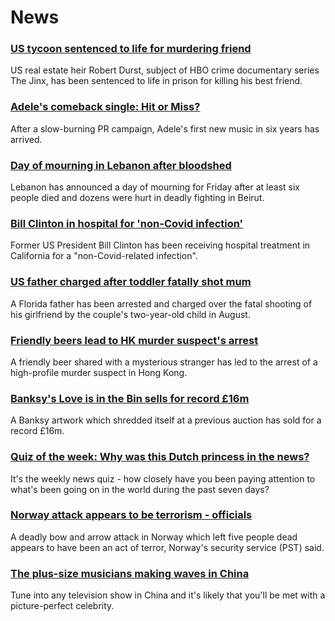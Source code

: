 # News
### [US tycoon sentenced to life for murdering friend](https://www.bbc.com/news/world-us-canada-58919749)
US real estate heir Robert Durst, subject of HBO crime documentary series The Jinx, has been sentenced to life in prison for killing his best friend.
### [Adele's comeback single: Hit or Miss?](https://www.bbc.com/news/entertainment-arts-58910034)
After a slow-burning PR campaign, Adele's first new music in six years has arrived.
### [Day of mourning in Lebanon after bloodshed](https://www.bbc.com/news/world-middle-east-58921314)
Lebanon has announced a day of mourning for Friday after at least six people died and dozens were hurt in deadly fighting in Beirut.
### [Bill Clinton in hospital for 'non-Covid infection'](https://www.bbc.com/news/world-us-canada-58921615)
Former US President Bill Clinton has been receiving hospital treatment in California for a "non-Covid-related infection".
### [US father charged after toddler fatally shot mum](https://www.bbc.com/news/world-us-canada-58920322)
A Florida father has been arrested and charged over the fatal shooting of his girlfriend by the couple's two-year-old child in August.
### [Friendly beers lead to HK murder suspect's arrest](https://www.bbc.com/news/world-asia-china-58922006)
A friendly beer shared with a mysterious stranger has led to the arrest of a high-profile murder suspect in Hong Kong.
### [Banksy's Love is in the Bin sells for record £16m](https://www.bbc.com/news/entertainment-arts-58908768)
A Banksy artwork which shredded itself at a previous auction has sold for a record £16m.
### [Quiz of the week: Why was this Dutch princess in the news?](https://www.bbc.com/news/world-58890241)
It's the weekly news quiz - how closely have you been paying attention to what's been going on in the world during the past seven days?
### [Norway attack appears to be terrorism - officials](https://www.bbc.com/news/world-europe-58910794)
A deadly bow and arrow attack in Norway which left five people dead appears to have been an act of terror, Norway's security service (PST) said. 
### [The plus-size musicians making waves in China](https://www.bbc.com/news/world-asia-china-58495677)
Tune into any television show in China and it's likely that you'll be met with a picture-perfect celebrity.
